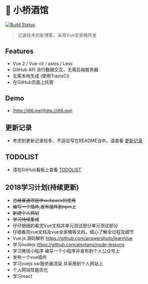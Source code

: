 # :beers: 小桥酒馆

[![Build Status](https://travis-ci.org/LeachZhou/blog.svg?branch=master)](https://travis-ci.org/LeachZhou/blog)

> 记录技术的新博客，采用Vue全家桶开发

## Features
- Vue 2 / Vue-cli / axios / Less
- GitHub API 进行数据交互，无需后端服务器
- 无需本地生成 (使用TravisCI)
- 在GitHub页面上托管
## Demo
- [http://i66.me](http://i66.me)

## 更新记录
- 考虑到更新记录较多，不适合写在README当中，请查看 [更新记录](https://github.com/LeachZhou/blog/issues/7)
## TODOLIST
- 请在GitHub看板上查看 [TODOLIST](https://github.com/LeachZhou/blog/projects/1)
## 2018学习计划(持续更新)
- ~~总结普通项目中webpack的使用~~
- ~~编写一个插件,发布插件到npm上~~
- ~~新建个人网站~~
- ~~学习持续集成~~
- 仔仔细细的看完Vue文档并单元测试部分单元测试部分
- 仔细看完vue文档及vue全家桶等文档，细心了解全过程及细节
- Vue.js 源码解析 https://github.com/answershuto/learnVue
- 学习nodejs https://github.com/alsotang/node-lessons
- 学习微信小程序 编写一个小程序并发布到个人公众号上
- 发布一个vue插件
- 学习vuejs ssr服务器渲染 并采用到个人网站上
- 个人网站性能优化
- 学习react
